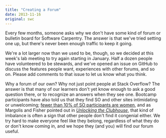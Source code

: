 ```yaml
---
title: "Creating a Forum"
date: 2013-11-16
original: swc
---
```

<p>
  Every few months,
  someone asks why we don't have some kind of forum or bulletin board for Software Carpentry.
  The answer is that we've tried setting one up,
  but there's never been enough traffic to keep it going.
</p>
<p>
  We're a lot larger now than we used to be,
  though,
  so we decided at this week's lab meeting to try again starting in January.
  Half a dozen people have volunteered to be stewards,
  and we've opened an issue on GitHub
  to discuss the features people want,
  experiences with other forums,
  and so on.
  Please add comments to that issue to let us know what you think.
</p>
<p>
  Why a forum of our own?
  Why not just point people at Stack Overflow?
  The answer is that many of our learners don't yet know enough to ask a good question there,
  or to recognize an answers when they see one.
  Bootcamp participants have also told us that they find SO and other sites intimidating or unwelcoming;
  <a href="http://www.win.tue.nl/~bvasiles/papers/socinfo12.pdf">fewer than 10% of SO participants are women</a>,
  and as Margolis and Fisher pointed out in
  <a href="http://www.amazon.com/Unlocking-Clubhouse-Computing-Jane-Margolis/dp/0262632691/"><cite>Unlocking the Clubhouse</cite></a>,
  that kind of imbalance is often a sign that other people don't find it congenial either.
  We try hard to make everyone feel like they belong,
  regardless of what they do or don't know coming in,
  and we hope they (and you) will find our forum useful.
</p>
